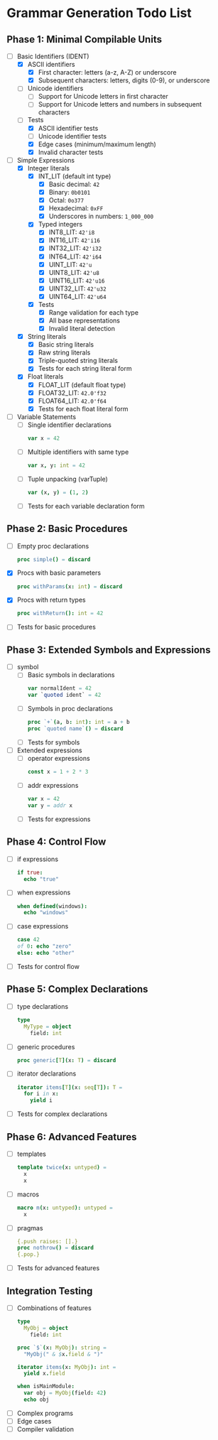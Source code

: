 # Grammar Generation Todo List

## Phase 1: Minimal Compilable Units
- [ ] Basic Identifiers (IDENT)
  - [x] ASCII identifiers
    - [x] First character: letters (a-z, A-Z) or underscore
    - [x] Subsequent characters: letters, digits (0-9), or underscore
  - [ ] Unicode identifiers
    - [ ] Support for Unicode letters in first character
    - [ ] Support for Unicode letters and numbers in subsequent characters
  - [ ] Tests
    - [x] ASCII identifier tests
    - [ ] Unicode identifier tests
    - [x] Edge cases (minimum/maximum length)
    - [x] Invalid character tests

- [ ] Simple Expressions
  - [x] Integer literals
    - [x] INT_LIT (default int type)
      - [x] Basic decimal: `42`
      - [x] Binary: `0b0101`
      - [x] Octal: `0o377`
      - [x] Hexadecimal: `0xFF`
      - [x] Underscores in numbers: `1_000_000`
    - [x] Typed integers
      - [x] INT8_LIT: `42'i8`
      - [x] INT16_LIT: `42'i16`
      - [x] INT32_LIT: `42'i32`
      - [x] INT64_LIT: `42'i64`
      - [x] UINT_LIT: `42'u`
      - [x] UINT8_LIT: `42'u8`
      - [x] UINT16_LIT: `42'u16`
      - [x] UINT32_LIT: `42'u32`
      - [x] UINT64_LIT: `42'u64`
    - [x] Tests
      - [x] Range validation for each type
      - [x] All base representations
      - [x] Invalid literal detection
  - [x] String literals
    - [x] Basic string literals
    - [x] Raw string literals
    - [x] Triple-quoted string literals
    - [x] Tests for each string literal form
  - [x] Float literals
    - [x] FLOAT_LIT (default float type)
    - [x] FLOAT32_LIT: `42.0'f32`
    - [x] FLOAT64_LIT: `42.0'f64`
    - [x] Tests for each float literal form
- [ ] Variable Statements
  - [ ] Single identifier declarations
    ```nim
    var x = 42
    ```
  - [ ] Multiple identifiers with same type
    ```nim
    var x, y: int = 42
    ```
  - [ ] Tuple unpacking (varTuple)
    ```nim
    var (x, y) = (1, 2)
    ```
  - [ ] Tests for each variable declaration form

## Phase 2: Basic Procedures
- [ ] Empty proc declarations
  ```nim
  proc simple() = discard
  ```
- [x] Procs with basic parameters
  ```nim
  proc withParams(x: int) = discard
  ```
- [x] Procs with return types
  ```nim
  proc withReturn(): int = 42
  ```
- [ ] Tests for basic procedures

## Phase 3: Extended Symbols and Expressions
- [ ] symbol
  - [ ] Basic symbols in declarations
    ```nim
    var normalIdent = 42
    var `quoted ident` = 42
    ```
  - [ ] Symbols in proc declarations
    ```nim
    proc `+`(a, b: int): int = a + b
    proc `quoted name`() = discard
    ```
  - [ ] Tests for symbols

- [ ] Extended expressions
  - [ ] operator expressions
    ```nim
    const x = 1 + 2 * 3
    ```
  - [ ] addr expressions
    ```nim
    var x = 42
    var y = addr x
    ```
  - [ ] Tests for expressions

## Phase 4: Control Flow
- [ ] if expressions
  ```nim
  if true:
    echo "true"
  ```
- [ ] when expressions
  ```nim
  when defined(windows):
    echo "windows"
  ```
- [ ] case expressions
  ```nim
  case 42
  of 0: echo "zero"
  else: echo "other"
  ```
- [ ] Tests for control flow

## Phase 5: Complex Declarations
- [ ] type declarations
  ```nim
  type
    MyType = object
      field: int
  ```
- [ ] generic procedures
  ```nim
  proc generic[T](x: T) = discard
  ```
- [ ] iterator declarations
  ```nim
  iterator items[T](x: seq[T]): T =
    for i in x:
      yield i
  ```
- [ ] Tests for complex declarations

## Phase 6: Advanced Features
- [ ] templates
  ```nim
  template twice(x: untyped) =
    x
    x
  ```
- [ ] macros
  ```nim
  macro m(x: untyped): untyped =
    x
  ```
- [ ] pragmas
  ```nim
  {.push raises: [].}
  proc nothrow() = discard
  {.pop.}
  ```
- [ ] Tests for advanced features

## Integration Testing
- [ ] Combinations of features
  ```nim
  type
    MyObj = object
      field: int
  
  proc `$`(x: MyObj): string =
    "MyObj(" & $x.field & ")"
  
  iterator items(x: MyObj): int =
    yield x.field
  
  when isMainModule:
    var obj = MyObj(field: 42)
    echo obj
  ```
- [ ] Complex programs
- [ ] Edge cases
- [ ] Compiler validation
